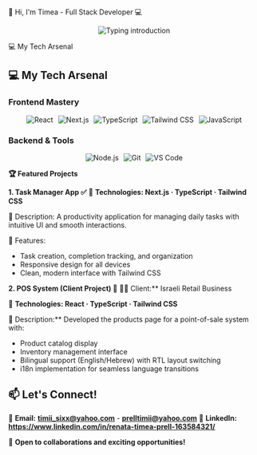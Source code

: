 🚀 Hi, I'm Timea - Full Stack Developer 💻

<div align="center">
  <img src="https://readme-typing-svg.herokuapp.com?font=Fira+Code&size=24&duration=3000&pause=500&color=38BDF8&center=true&vCenter=true&width=600&lines=Modern+Web+Developer;React+%7C+Next.js+Specialist;Clean+Code+Advocate;UI%2FUX+Enthusiast" alt="Typing introduction" />
</div>

💻 My Tech Arsenal
## 💻 My Tech Arsenal

### Frontend Mastery
<div align="center" style="display: flex; flex-wrap: wrap; gap: 10px; justify-content: center;">
  <img src="https://img.shields.io/badge/React-20232A?style=plastic&logo=react&logoColor=61DAFB" alt="React" title="React" />
  <img src="https://img.shields.io/badge/Next.js-000000?style=plastic&logo=nextdotjs&logoColor=white" alt="Next.js" title="Next.js" />
  <img src="https://img.shields.io/badge/TypeScript-007ACC?style=plastic&logo=typescript&logoColor=white" alt="TypeScript" title="TypeScript" />
  <img src="https://img.shields.io/badge/Tailwind_CSS-38B2AC?style=plastic&logo=tailwind-css&logoColor=white" alt="Tailwind CSS" title="Tailwind CSS" />
  <img src="https://img.shields.io/badge/JavaScript-F7DF1E?style=plastic&logo=javascript&logoColor=black" alt="JavaScript" title="JavaScript" />
</div>

### Backend & Tools
<div align="center" style="display: flex; flex-wrap: wrap; gap: 10px; justify-content: center;">
  <img src="https://img.shields.io/badge/Node.js-339933?style=plastic&logo=nodedotjs&logoColor=white" alt="Node.js" title="Node.js" />
  <img src="https://img.shields.io/badge/Git-F05032?style=plastic&logo=git&logoColor=white" alt="Git" title="Git" />
  <img src="https://img.shields.io/badge/VSCode-007ACC?style=plastic&logo=visual-studio-code&logoColor=white" alt="VS Code" title="VS Code" />
</div>
 
 **🏆 Featured Projects**

 **1. Task Manager App ✅**
🔧 **Technologies: Next.js · TypeScript · Tailwind CSS** 

📝 Description: A productivity application for managing daily tasks with intuitive UI and smooth interactions.  

🚀 Features:
- Task creation, completion tracking, and organization
- Responsive design for all devices
- Clean, modern interface with Tailwind CSS

 **2. POS System (Client Project) 🛒**
👨‍💻 Client:** Israeli Retail Business  

🔧 **Technologies: React · TypeScript · Tailwind CSS**

📝 Description:** Developed the products page for a point-of-sale system with:  
- Product catalog display
- Inventory management interface
- Bilingual support (English/Hebrew) with RTL layout switching
- i18n implementation for seamless language transitions

 ## 📫 Let's Connect!

💌 **Email:** **timii_sixx@yahoo.com** - **prelltimii@yahoo.com**
💼 **LinkedIn:** **https://www.linkedin.com/in/renata-timea-prell-163584321/**

🌟 **Open to collaborations and exciting opportunities!**
